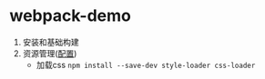 # webpack-demo
1. 安装和基础构建
2. 资源管理([配置](https://webpack.docschina.org/guides/asset-management))
    - 加载css `npm install --save-dev style-loader css-loader`